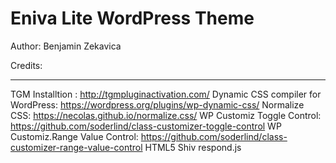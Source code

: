 # Eniva Lite WordPress Theme
Author: Benjamin Zekavica

 Credits:
 ________
 TGM Installtion : http://tgmpluginactivation.com/
 Dynamic CSS compiler for WordPress: https://wordpress.org/plugins/wp-dynamic-css/
 Normalize CSS: https://necolas.github.io/normalize.css/
 WP Customiz Toggle Control: https://github.com/soderlind/class-customizer-toggle-control
 WP Customiz.Range Value Control: https://github.com/soderlind/class-customizer-range-value-control
 HTML5 Shiv
 respond.js
